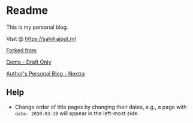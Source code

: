 # Readme

This is my personal blog.

Visit @ https://sahilrajput.ml

[Forked from](https://github.com/vercel/next.js/tree/canary/examples/blog)

[Demo - Draft Only](https://demo.vercel.blog/)

[Author's Personal Blog - Nextra](https://shud.in/)

## Help

- Change order of title pages by changing their dates, e.g., a page with `date: 2030-03-19` will appear in the left-most side.